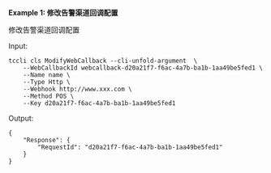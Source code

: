 **Example 1: 修改告警渠道回调配置**

修改告警渠道回调配置

Input: 

```
tccli cls ModifyWebCallback --cli-unfold-argument  \
    --WebCallbackId webcallback-d20a21f7-f6ac-4a7b-ba1b-1aa49be5fed1 \
    --Name name \
    --Type Http \
    --Webhook http://www.xxx.com \
    --Method POS \
    --Key d20a21f7-f6ac-4a7b-ba1b-1aa49be5fed1
```

Output: 
```
{
    "Response": {
        "RequestId": "d20a21f7-f6ac-4a7b-ba1b-1aa49be5fed1"
    }
}
```

